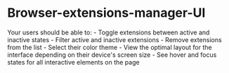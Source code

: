 # Browser-extensions-manager-UI
Your users should be able to:   - Toggle extensions between active and inactive states - Filter active and inactive extensions - Remove extensions from the list - Select their color theme - View the optimal layout for the interface depending on their device's screen size - See hover and focus states for all interactive elements on the page
